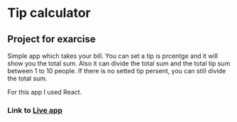 # Tip calculator

## Project for exarcise

Simple app which takes your bill.  You can set a tip is prcentge and it will show you the total sum.
Also it can divide the total sum and the total tip sum between  1 to 10 people.
If there is no setted tip persent, you can still divide the total sum.

For  this app I used React.

### Link to [Live app](https://638cd7bf10a4d335e2b3a989--preeminent-fox-dc25e2.netlify.app/)
